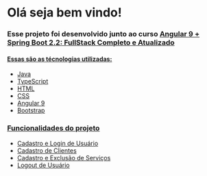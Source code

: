 <h1>Olá seja bem vindo!</h1>
<h3>Esse projeto foi desenvolvido junto ao curso <a href="https://www.udemy.com/course/full-stack-angular9-spring-boot/" </a> Angular 9 + Spring Boot 2.2: FullStack Completo e Atualizado</h3>
<h4>Essas são as técnologias utilizadas:</h4>
<ul>
<li>Java</li>
<li>TypeScript</li>
<li>HTML</li>
<li>CSS</li>
<li>Angular 9</li>
<li>Bootstrap</li>
</ul>

<h3>Funcionalidades do projeto</h3>
<ul>
  <li>Cadastro e Login de Usuário</li>
  <li>Cadastro de Clientes</li>
  <li>Cadastro e Exclusão de Serviços</li>
  <li>Logout de Usuário</li>
</ul>
